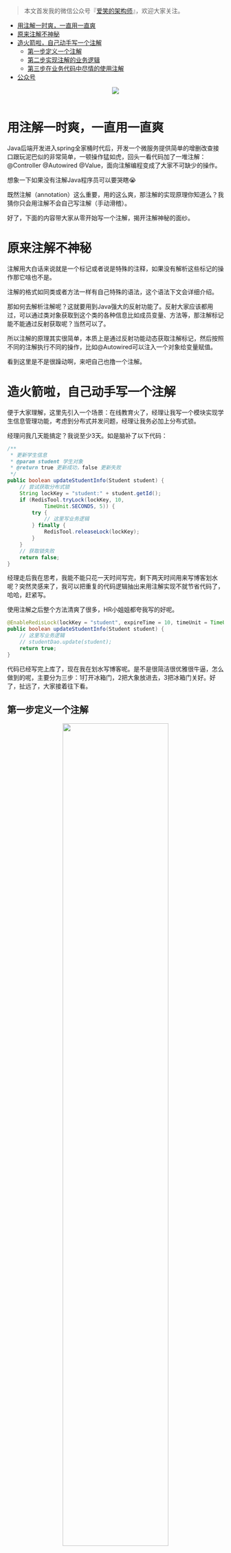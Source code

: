 > 本文首发我的微信公众号『[爱笑的架构师](https://mp.weixin.qq.com/s/JqrJGwyU0oKdWYtHe_W31w)』，欢迎大家关注。

<!-- MarkdownTOC -->

- [用注解一时爽，一直用一直爽](#用注解一时爽一直用一直爽)
- [原来注解不神秘](#原来注解不神秘)
- [造火箭啦，自己动手写一个注解](#造火箭啦自己动手写一个注解)
	- [第一步定义一个注解](#第一步定义一个注解)
	- [第二步实现注解的业务逻辑](#第二步实现注解的业务逻辑)
	- [第三步在业务代码中尽情的使用注解](#第三步在业务代码中尽情的使用注解)
- [公众号](#公众号)

<!-- /MarkdownTOC -->


<div align="center">  <img src="https://cdn.jsdelivr.net/gh/SmileLionCoder/assets@main/202010/20201023232517.png" width=""/> </div><br>

# 用注解一时爽，一直用一直爽

Java后端开发进入spring全家桶时代后，开发一个微服务提供简单的增删改查接口跟玩泥巴似的非常简单，一顿操作猛如虎，回头一看代码加了一堆注解：@Controller @Autowired @Value，面向注解编程变成了大家不可缺少的操作。

想象一下如果没有注解Java程序员可以要哭瞎😭

既然注解（annotation）这么重要，用的这么爽，那注解的实现原理你知道么？我猜你只会用注解不会自己写注解（手动滑稽）。

好了，下面的内容带大家从零开始写一个注解，揭开注解神秘的面纱。

# 原来注解不神秘

注解用大白话来说就是一个标记或者说是特殊的注释，如果没有解析这些标记的操作那它啥也不是。

注解的格式如同类或者方法一样有自己特殊的语法，这个语法下文会详细介绍。

那如何去解析注解呢？这就要用到Java强大的反射功能了。反射大家应该都用过，可以通过类对象获取到这个类的各种信息比如成员变量、方法等，那注解标记能不能通过反射获取呢？当然可以了。

所以注解的原理其实很简单，本质上是通过反射功能动态获取注解标记，然后按照不同的注解执行不同的操作，比如@Autowired可以注入一个对象给变量赋值。

看到这里是不是很躁动啊，来吧自己也撸一个注解。

# 造火箭啦，自己动手写一个注解

便于大家理解，这里先引入一个场景：在线教育火了，经理让我写一个模块实现学生信息管理功能，考虑到分布式并发问题，经理让我务必加上分布式锁。

经理问我几天能搞定？我说至少3天。如是脑补了以下代码：

```java
/**
 * 更新学生信息
 * @param student 学生对象
 * @return true 更新成功，false 更新失败
 */
public boolean updateStudentInfo(Student student) {
    // 尝试获取分布式锁
    String lockKey = "student:" + student.getId();
    if (RedisTool.tryLock(lockKey, 10,
            TimeUnit.SECONDS, 5)) {
        try {
            // 这里写业务逻辑
        } finally {
            RedisTool.releaseLock(lockKey);
        }
    }
    // 获取锁失败
    return false;
}
```

经理走后我在思考，我能不能只花一天时间写完，剩下两天时间用来写博客划水呢？突然灵感来了，我可以把重复的代码逻辑抽出来用注解实现不就节省代码了，哈哈，赶紧写。

使用注解之后整个方法清爽了很多，HR小姐姐都夸我写的好呢。
```java
@EnableRedisLock(lockKey = "student", expireTime = 10, timeUnit = TimeUnit.SECONDS, retryTimes = 5)
public boolean updateStudentInfo(Student student) {
    // 这里写业务逻辑
    // studentDao.update(student);
    return true;
}
```

代码已经写完上库了，现在我在划水写博客呢。是不是很简洁很优雅很牛逼，怎么做到的呢，主要分为三步：1打开冰箱门，2把大象放进去，3把冰箱门关好。好了，扯远了，大家接着往下看。

## 第一步定义一个注解

<div align="center">  <img src="https://cdn.jsdelivr.net/gh/SmileLionCoder/assets@main/202010/20201023233716.png" width="70%"/> </div><br>

一个注解可以简单拆解为三个部分：

第一部分：注解体

注解的定义有点类似于接口（interface），只不过前面一个加了一个@符号，这个千万不能省。

第二部分：注解变量

注解变量的语法有点类似于接口里面定义的方法，变量名后面带一对括号，不同的是注解变量后面可以有默认值。另外返回值只能是Java基本类型、String类型或者枚举类，不可以是对象类型。

第三部分：元注解

元注解（meta-annotation）说白了就是给注解加注解的注解，是不是有点晕了，这种注解是JDK提前内置好的，可以直接拿来用的。不太懂也没有关系反正数量也不多，总共就4个，我们背下来吧：@Target @Retention @Documented @Inherited

* Target注解

用来描述注解的使用范围，即被修饰的注解可以用在什么地方 。

注解可以用于修饰 packages、types（类、接口、枚举、注解类）、类成员（方法、构造方法、成员变量、枚举值）、方法参数和本地变量（如循环变量、catch参数），在定义注解类时使用了@Target 能够更加清晰的知道它能够被用来修饰哪些对象，具体的取值范围定义在ElementType.java 枚举类中。

比如上面我们写的Redis锁的注解就只能用于方法上了。

* Retention注解

用来描述注解保留的时间范围，即注解的生命周期。在 RetentionPolicy 枚举类中定义了三个周期：

```java
public enum RetentionPolicy {
    SOURCE, // 源文件保留
    CLASS,  // 编译期保留，默认值
    RUNTIME // 运行期保留，可通过反射去获取注解信息
}
```
像我们熟知的@Override注解就只能保留在源文件中，代码编译后注解就消失了。
比如上面我们写的Redis锁的注解就保留到了运行期，运行的时候可以通过反射获取信息。

* Documented注解

用来描述在使用 javadoc 工具为类生成帮助文档时是否要保留其注解信息，很简单不多解释了。

* Inherited注解

被Inherited注解修饰的注解具有继承性，如果父类使用了被@Inherited修饰的注解，则其子类将自动继承该注解。

好了，这一步我们已经将注解定义好了，但是这个注解如何工作呢？接着看。

## 第二步实现注解的业务逻辑

在第一步中我们发现定义的注解（@EnableRedisLock）中没有业务逻辑，只有一些变量，别忘了我们的注解是要使能Redis分布式锁的功能，那这个注解到底是怎么实现加锁和释放锁的功能呢？这个就需要我们借助反射的强大功能了。
```java
@Aspect
public class RedisLockAspect {
    @Around(value = "@annotation(com.smilelioncoder.EnableRedisLock)")
    public void handleRedisLock(ProceedingJoinPoint joinPoint)
            throws Throwable {
        // 通过反射获取到注解对象，可见反射非常重要的
        EnableRedisLock redisLock = ((MethodSignature) joinPoint.getSignature())
                .getMethod()
                .getAnnotation(EnableRedisLock.class);

        // 获取注解对象的变量值
        String lockKey = redisLock.lockKey();
        long expireTime = redisLock.expireTime();
        TimeUnit timeUnit = redisLock.timeUnit();
        int retryTimes = redisLock.retryTimes();

        // 获取锁
        if (tryLock(lockKey, expireTime, timeUnit, retryTimes)) {
            try {
                // 获取锁成功继续执行业务逻辑
                joinPoint.proceed();
            } finally {
                releseLock();
            }
        }
    }
}
```

这里借助了切面的功能，将EnableRedisLock注解作为一个切点，只要方法上标注了这个注解就会自动执行这里的代码逻辑。

通过反射机制拿到注解对象后就可以执行加锁解锁的常用逻辑啦。Redis实现分布式锁相信大家已经很熟悉了，这里就不在啰嗦了。

## 第三步在业务代码中尽情的使用注解

```java
@EnableRedisLock(lockKey = "student", expireTime = 10, timeUnit = TimeUnit.SECONDS, retryTimes = 5)
public void method1(Student student) {
    // 这里写业务逻辑
}
```
在需要加锁的方法上直接加上注解就可以啦，怎么样是不是很简单呀，赶紧在你的项目中运用起来吧。
好了，自己写一个注解的内容就介绍到这里了，学会了吗？

# 公众号
公众号比Github早一到两天更新，如果大家想要实时关注我更新的文章以及分享的干货，可以关注我的公众号。

<div align="center">  <img src="https://cdn.jsdelivr.net/gh/SmileLionCoder/assets@main/wechat-01.jpg" width=""/> </div><br>
